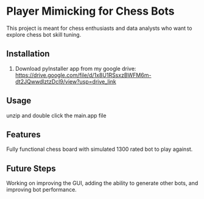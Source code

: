 
# Player Mimicking for Chess Bots

This project is meant for chess enthusiasts and data analysts who want to explore chess bot skill tuning.



## Installation

1. Download pyInstaller app from my google drive:
 https://drive.google.com/file/d/1x8U1RSsxzBWFM6m-dt2JQwwdlztzDcl9/view?usp=drive_link

## Usage

unzip and double click the main.app file 


## Features
Fully functional chess board with simulated 1300 rated bot to play against.

## Future Steps

Working on improving the GUI, adding the ability to generate other bots, and improving bot performance.
